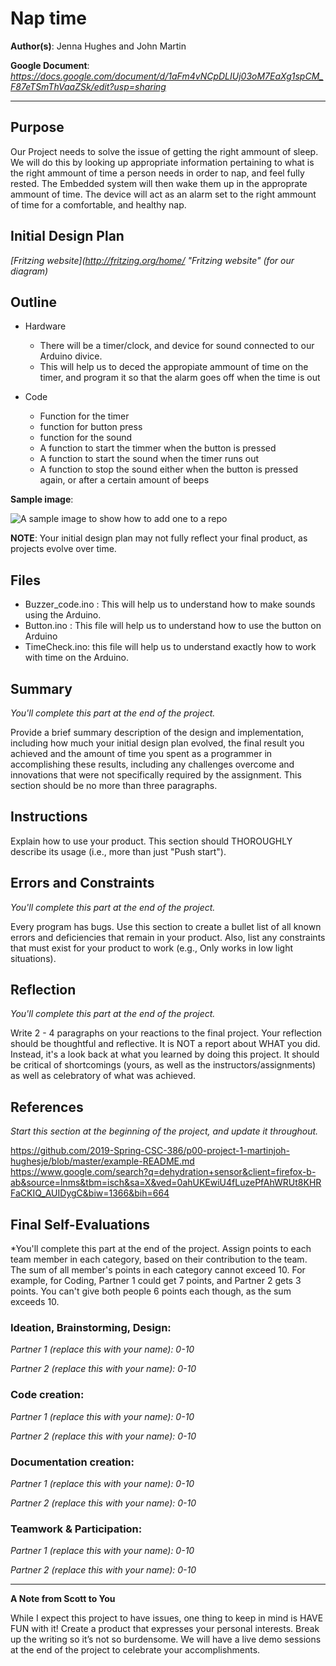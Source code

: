 # Nap time

**Author(s)**: Jenna Hughes and John Martin

**Google Document**: *https://docs.google.com/document/d/1aFm4vNCpDLIUj03oM7EaXg1spCM_F87eTSmThVaaZSk/edit?usp=sharing*

---
## Purpose

Our Project needs to solve the issue of getting the right ammount of sleep. We will do this by looking up appropriate information pertaining to what is the right ammount of time a person needs in order to nap, and feel fully rested. The Embedded system will then wake them up in the approprate ammount of time. The device will act as an alarm set to the right ammount of time for a comfortable, and healthy nap. 

## Initial Design Plan
*[Fritzing website](http://fritzing.org/home/ "Fritzing website" (for our diagram)*

## Outline 
- Hardware 
  - There will be a timer/clock, and device for sound connected to our Arduino divice. 
  - This will help us to deced the appropiate ammount of time on the timer, and program it so that the alarm goes off when 
    the time is out 
    
- Code 
  - Function for the timer 
  - function for button press 
  - function for the sound 
  - A function to start the timmer when the button is pressed
  - A function to start the sound when the timer runs out 
  - A function to stop the sound either when the button is pressed again, or after a certain amount of beeps 


**Sample image**:

![A sample image to show how to add one to a repo](images/example.png "A sample image. This is the text that appears.")

**NOTE**: Your initial design plan may not fully reflect your final product,
as projects evolve over time.

## Files
- Buzzer_code.ino : This will help us to understand how to make sounds using the Arduino. 
- Button.ino : This file will help us to understand how to use the button on Arduino
- TimeCheck.ino: this file will help us to understand exactly how to work with time on the Arduino. 

## Summary
*You'll complete this part at the end of the project.*

Provide a brief summary description of the design and implementation,
including how much your initial design plan evolved, the final result
you achieved and the amount of time you spent as a programmer in
accomplishing these results, including any challenges overcome and
innovations that were not specifically required by the assignment.
This section should be no more than three paragraphs.

## Instructions
Explain how to use your product. 
This section should THOROUGHLY describe its usage (i.e., more than just "Push start").

## Errors and Constraints
*You'll complete this part at the end of the project.*

Every program has bugs. Use this section to create a bullet list of
all known errors and deficiencies that remain in your product. 
Also, list any constraints that must exist for your product to work 
(e.g., Only works in low light situations).

## Reflection
*You'll complete this part at the end of the project.*

Write 2 - 4 paragraphs on your reactions to the final project. 
Your reflection should be thoughtful and reflective. 
It is NOT a report about WHAT you did. 
Instead, it's a look back at what you learned by doing this project.
It should be critical of shortcomings (yours, as well as the instructors/assignments) 
as well as celebratory of what was achieved.

## References
*Start this section at the beginning of the project, and update it throughout.*

https://github.com/2019-Spring-CSC-386/p00-project-1-martinjoh-hughesje/blob/master/example-README.md
https://www.google.com/search?q=dehydration+sensor&client=firefox-b-ab&source=lnms&tbm=isch&sa=X&ved=0ahUKEwiU4fLuzePfAhWRUt8KHRFaCKIQ_AUIDygC&biw=1366&bih=664

## Final Self-Evaluations
*You'll complete this part at the end of the project. 
Assign points to each team member in each category, based on their contribution to the team. 
The sum of all member's points in each category cannot exceed 10. 
For example, for Coding, Partner 1 could get 7 points, and Partner 2 gets 3 points. 
You can't give both people 6 points each though, as the sum exceeds 10.

### Ideation, Brainstorming, Design:

*Partner 1 (replace this with your name): 0-10*

*Partner 2 (replace this with your name): 0-10*

### Code creation: 

*Partner 1 (replace this with your name): 0-10*

*Partner 2 (replace this with your name): 0-10*

### Documentation creation:

*Partner 1 (replace this with your name): 0-10*

*Partner 2 (replace this with your name): 0-10*

### Teamwork & Participation:

*Partner 1 (replace this with your name): 0-10*

*Partner 2 (replace this with your name): 0-10*


---
**A Note from Scott to You**

While I expect this project to have issues, one
thing to keep in mind is HAVE FUN with it! Create a product that
expresses your personal interests. Break up the writing so it’s not so burdensome.
We will have a live demo sessions at the end of the project to celebrate your accomplishments.
